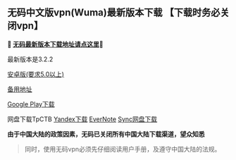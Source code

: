 ## 无码中文版vpn(Wuma)最新版本下载 【下载时务必关闭vpn】
**🔴 [无码最新版本下载地址请点这里](http://t.cn/RuiZqTB)🔴**

最新版本是3.2.2

[安卓版(要求5.0以上)](http://176.122.135.4/new/Wuma-git-3.2.3.apk)

[备用地址](https://dl0tgz6ee3upo.cloudfront.net/production/app/builds/025/894/494/original/0092a91604df7ac5eccd2d24f1927aa0/Wuma-git-3.2.3.apk) 

[Google Play下载](https://play.google.com/store/apps/details?id=com.muma.pn) 

网盘下载TpCTB
[Yandex下载](https://yadi.sk/d/JHzlnZg73UYv3t) 
[EverNote](https://www.evernote.com/shard/s465/sh/29b9e804-ae2a-4627-af7c-9812ca26d12c/7d37bd1bc9b59ac9778e5124577c648b) 
[Sync网盘下载](https://ln.sync.com/dl/9c3f10be0/7ihrejim-xtwzcczk-udqw-cxxrnxji) 

**由于中国大陆的政策因素，无码已关闭所有中国大陆下载渠道，望众知悉**
> 同时，使用无码vpn必须先仔细阅读用户手册，及遵守中国大陆的法规。



